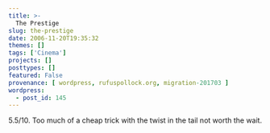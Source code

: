 ```yaml
---
title: >-
  The Prestige
slug: the-prestige
date: 2006-11-20T19:35:32
themes: []
tags: ['Cinema']
projects: []
posttypes: []
featured: False
provenance: [ wordpress, rufuspollock.org, migration-201703 ]
wordpress:
  - post_id: 145
---
```


5.5/10. Too much of a cheap trick with the twist in the tail not worth the wait.


